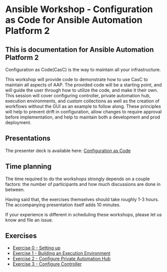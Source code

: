 # Ansible Workshop - Configuration as Code for Ansible Automation Platform 2

<!-- TODO
**Read this in other languages**:
<br>![uk](../../images/uk.png) [English](README.md),  ![japan](../../images/japan.png)[日本語](README.ja.md), ![france](../../images/fr.png) [Français](README.fr.md).
<br> -->

## **This is documentation for Ansible Automation Platform 2**

Configuration as Code(CasC) is the way to maintain all your infrastructure.

This workshop will provide code to demonstrate how to use CasC to maintain all aspects of AAP. The provided code will be a starting point, and will guide the user through how to utilize the code, and make it their own. This session will cover configuring controller, private automation hub, execution environments, and custom collections as well as the creation of workflows without the GUI as an example to follow along. These principles will help to prevent drift in configuration, allow changes to require approval before implementation, and help to maintain both a development and prod deployment.

## Presentations

The presenter deck is available here:
[Configuration as Code](../../decks/config_as_code.pdf)

## Time planning

The time required to do the workshops strongly depends on a couple factors: the number of participants and how much discussions are done in between.

Having said that, the exercises themselves should take roughly 1-3 hours. The accompanying presentation itself adds 10 minutes.

If your experience is different in scheduling these workshops, please let us know and file an issue.

<!-- TODO
## Lab Diagram

![config as code lab diagram](../../images/config_as_code_diagram.png) -->

## Exercises

* [Exercise 0 - Setting up](./0-setup/README.md)
* [Exercise 1 - Building an Execution Environment](./1-ee/README.md)
* [Exercise 2 - Configure Private Automation Hub](./2-pah/README.md)
* [Exercise 3 - Configure Controller](./3-controller/README.md)
<!-- Add in future
* [Exercise 4 - Automation Controller projects](./4-workflows/README.md) -->
